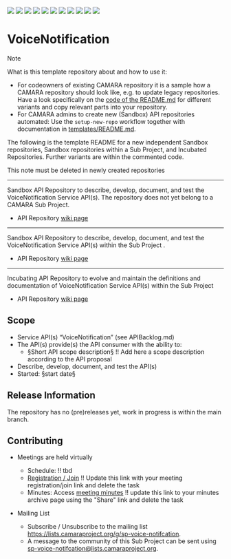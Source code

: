 <a href="https://github.com/camaraproject/VoiceNotification/commits/" title="Last Commit"><img src="https://img.shields.io/github/last-commit/camaraproject/VoiceNotification?style=plastic"></a>
<a href="https://github.com/camaraproject/VoiceNotification/issues" title="Open Issues"><img src="https://img.shields.io/github/issues/camaraproject/VoiceNotification?style=plastic"></a>
<a href="https://github.com/camaraproject/VoiceNotification/pulls" title="Open Pull Requests"><img src="https://img.shields.io/github/issues-pr/camaraproject/VoiceNotification?style=plastic"></a>
<a href="https://github.com/camaraproject/VoiceNotification/graphs/contributors" title="Contributors"><img src="https://img.shields.io/github/contributors/camaraproject/VoiceNotification?style=plastic"></a>
<a href="https://github.com/camaraproject/VoiceNotification" title="Repo Size"><img src="https://img.shields.io/github/repo-size/camaraproject/VoiceNotification?style=plastic"></a>
<a href="https://github.com/camaraproject/VoiceNotification/blob/main/LICENSE" title="License"><img src="https://img.shields.io/badge/License-Apache%202.0-green.svg?style=plastic"></a>
<a href="https://github.com/camaraproject/VoiceNotification/releases/latest" title="Latest Release"><img src="https://img.shields.io/github/release/camaraproject/VoiceNotification?style=plastic"></a>
<a href="https://github.com/camaraproject/Governance/blob/main/ProjectStructureAndRoles.md" title="Sandbox API Repository"><img src="https://img.shields.io/badge/Sandbox%20API%20Repository-yellow?style=plastic"></a>
<a href="https://github.com/camaraproject/Governance/blob/main/ProjectStructureAndRoles.md" title="Incubating API Repository"><img src="https://img.shields.io/badge/Incubating%20API%20Repository-green?style=plastic"></a>
<a href="https://github.com/camaraproject/Governance/blob/main/ProjectStructureAndRoles.md" title="Graduated API Repository"><img src="https://img.shields.io/badge/Graduated%20API%20Repository-silver?style=plastic"></a>
<a href="https://github.com/camaraproject/Governance/blob/main/ProjectStructureAndRoles.md" title="Working Group"><img src="https://img.shields.io/badge/Working%20Group-red?style=plastic"></a>
<!-- Choose one of the above four alternative badges and then delete the remaining ones including this task -->

# VoiceNotification

> [!NOTE]
> What is this template repository about and how to use it:
>
> * For codeowners of existing CAMARA repository it is a sample how a CAMARA repository should look like, e.g. to update legacy repositories. Have a look specifically on the [code of the README.md](https://github.com/camaraproject/Template_API_Repository/blob/main/README.md?plain=1) for different variants and copy relevant parts into your repository.
> * For CAMARA admins to create new (Sandbox) API repositories automated: Use the `setup-new-repo` workflow together with documentation in [templates/README.md](templates/README.md).
>
> The following is the template README for a new independent Sandbox repositories, Sandbox repositories within a Sub Project, and Incubated Repositories. Further variants are within the commented code.
>
> This note must be deleted in newly created repositories

---
<!-- Choose one of the following alternatives and then delete this task -->

<!-- Alternative for new, independent Sandbox API Repositories. Choose the "Sandbox" badge above -->
Sandbox API Repository to describe, develop, document, and test the VoiceNotification Service API(s). The repository does not yet belong to a CAMARA Sub Project.

* API Repository [wiki page](https://lf-camaraproject.atlassian.net/wiki/x/owAbBw)

---
<!-- Alternative for Sandbox API Repositories within the context of an existing Sub Project. Choose the "Sandbox" badge above -->

Sandbox API Repository to describe, develop, document, and test the VoiceNotification Service API(s) within the Sub Project []().

* API Repository [wiki page](https://lf-camaraproject.atlassian.net/wiki/x/owAbBw)

---
<!-- Alternative for Incubating API Repositories (always part of Sub Project, potentially created as part of the Incubation). Choose the "Incubating" badge. Change the repository topic to "incubating-api-repository" --> 

Incubating API Repository to evolve and maintain the definitions and documentation of VoiceNotification Service API(s) within the Sub Project []()

* API Repository [wiki page](https://lf-camaraproject.atlassian.net/wiki/x/owAbBw)

<!-- for Graduation of an API Repository replace "Incubating" with "Graduated" and don't forget to exchange the badge :-) -->

<!-- Alternative if the repository will be used for a working group - in this case further points, e.g. the scope, of this template need to be adapted:

Repository for xxx of the  Working Group"

* Working Group [wiki home page](https://lf-camaraproject.atlassian.net/wiki/x/owAbBw) 

-->

## Scope

* Service API(s) “VoiceNotification” (see APIBacklog.md) 
* The API(s) provide(s) the API consumer with the ability to:  
  * §Short API scope description§ !! Add here a scope description according to the API proposal
* Describe, develop, document, and test the API(s)
* Started: §start date§
<!-- * Incubating stage since: {{incubation date}} --> 

## Release Information

The repository has no (pre)releases yet, work in progress is within the main branch.
<!-- Optional: an explicit listing of the latest (pre-)release with additional information, e.g. links to the API definitions -->
<!-- In addition use/uncomment one or multiple the following alternative options when becoming applicable -->
<!-- Pre-releases of this sub project are available in https://github.com/camaraproject/VoiceNotification/releases -->
<!-- The latest public release is available here: https://github.com/camaraproject/VoiceNotification/releases/latest -->
<!-- For changes see [CHANGELOG.md](https://github.com/camaraproject/VoiceNotification/blob/main/CHANGELOG.md) -->

## Contributing

* Meetings are held virtually <!-- for new, independent Sandbox API repositories request a meeting link from the LF admin team or replace the information with the existing meeting information of the Sub Project -->

  * Schedule: !! tbd
  * [Registration / Join](https://zoom-lfx.platform.linuxfoundation.org/meetings/telcoapi) !! Update this link with your meeting registration/join link and delete the task
  * Minutes: Access [meeting minutes](https://lf-camaraproject.atlassian.net/wiki/x/owAbBw) !! update this link to your minutes archive page using the "Share" link and delete the task
* Mailing List
  <!-- Note: the `mailinglistname` is either already existing (for API Repositories within a Sub Projects) or will be created by the CAMARA Admin Team. -->
  * Subscribe / Unsubscribe to the mailing list <https://lists.camaraproject.org/g/sp-voice-notifcation>.
  * A message to the community of this Sub Project can be sent using <sp-voice-notifcation@lists.camaraproject.org>.

